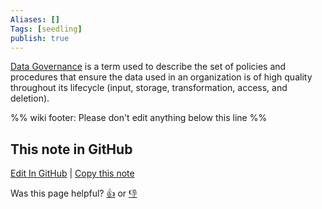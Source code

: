 ```yaml
---
Aliases: []
Tags: [seedling]
publish: true
---
```


[Data Governance](https://en.wikipedia.org/wiki/Data_governance#Micro_level) is a term used to describe the set of policies and procedures that ensure the data used in an organization is of high quality throughout its lifecycle (input, storage, transformation, access, and deletion).

%% wiki footer: Please don't edit anything below this line %%

## This note in GitHub

<span class="git-footer">[Edit In GitHub](https://github.dev/data-engineering-community/data-engineering-wiki/blob/main/Concepts/Data%20Governance.md "git-hub-edit-note") | [Copy this note](https://raw.githubusercontent.com/data-engineering-community/data-engineering-wiki/main/Concepts/Data%20Governance.md "git-hub-copy-note")</span>

<span class="git-footer">Was this page helpful?
[👍](https://tally.so/r/3jZ8D4?rating=Yes&url=https://dataengineering.wiki/Concepts/Data+Governance) or [👎](https://tally.so/r/3jZ8D4?rating=No&url=https://dataengineering.wiki/Concepts/Data+Governance)</span>
